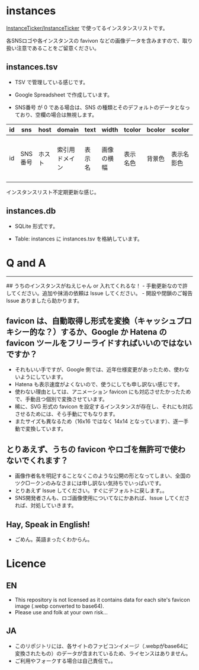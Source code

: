 # instances

[InstanceTicker/InstanceTicker](https://github.com/InstanceTicker/InstanceTicker) で使ってるインスタンスリストです。

各SNSロゴや各インスタンスの favivon などの画像データを含みますので、取り扱い注意であることをご留意ください。

## instances.tsv

- TSV で管理している感じです。

- Google Spreadsheet で作成しています。

- SNS番号 が 0 である場合は、SNS の種類とそのデフォルトのデータとなっており、空欄の場合は無視します。 

|  id  |  sns |  host  |  domain  |  text  |  width  |  tcolor  |  bcolor  |  scolor  |  bicon  |  sicon  |  eicon  |  iicon  |  url  |  entry  |  exity  |  icon  |
| ---- | ---- | ---- | ---- | ---- | ---- | ---- | ---- | ---- | ---- | ---- | ---- | ---- | ---- | ---- | ---- | ---- |
|  id  |  SNS番号 |  ホスト  |  索引用ドメイン  |  表示名  |  画像の横幅  |  表示名色  |  背景色  |  表示名影色  |  画像背景色個別指定  |  同一画像をidで指定  |  eicon  |  画像のライセンス情報  |  Wiki等のリンク  |  エントリ日 |  非エントリ日  |  画像（Webp の Data URI Scheme） |

インスタンスリスト不定期更新な感じ。

## instances.db

- SQLite 形式です。

- Table: instances に instances.tsv を格納しています。


# Q and A
<hr>
## うちのインスタンスがねえじゃん or 入れてくれるな！
- 手動更新なので許してください。追加や抹消の依頼は Issue してください。
- 開設や閉鎖のご報告 Issue ありましたら助かります。

## favicon は、自動取得し形式を変換（キャッシュプロキシー的な？）するか、Google か Hatena の favicon ツールをフリーライドすればいいのではないですか？
- それもいい手ですが、Google 側では、近年仕様変更があったため、使わないようにしています。
- Hatena も表示速度がよくないので、使うにしても申し訳ない感じです。
- 使わない理由としては、アニメーション favicon にも対応させたかったためで、手動且つ個別で変換させています。
- 稀に、SVG 形式の favicon を設定するインスタンスが存在し、それにも対応させるためには、そら手動にでもなります。
- またサイズも異なるため（16x16 ではなく 14x14 となっています）、逐一手動で変換しています。

## とりあえず、うちの favicon やロゴを無許可で使わないでくれます？
- 画像作者名を明記することなくこのような公開の形となってしまい、全国のツク▢ークンのみなさまには申し訳ない気持ちでいっぱいです。
- とりあえず Issue してください。すぐにデフォルトに戻します。。
- SNS開発者さんも、ロゴ画像使用についてなにかあれば、Issue してくだされば、対処していきます。

## Hay, Speak in English!
- ごめん。英語まったくわからん。


# Licence

## EN
- This repository is not licensed as it contains data for each site's favicon image (.webp converted to base64).
- Please use and folk at your own risk...

## JA
- このリポジトリには、各サイトのファビコンイメージ（.webpがbase64に変換されたもの）のデータが含まれているため、ライセンスはありません。
- ご利用やフォークする場合は自己責任で。。
